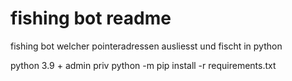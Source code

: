 #  fishing bot readme

fishing bot welcher pointeradressen ausliesst und fischt in python

python 3.9 +
admin priv
python -m pip install -r requirements.txt

